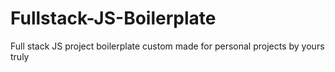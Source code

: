 # Fullstack-JS-Boilerplate
Full stack JS project boilerplate custom made for personal projects by yours truly
